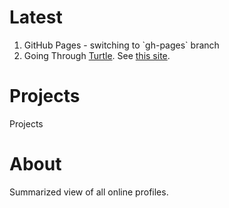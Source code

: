 # Latest

<ol>
  <li>GitHub Pages - switching to `gh-pages` branch</li>
  <li> Going Through <a href="https://docs.python.org/3/library/turtle.html">Turtle</a>. See
       <a href="https://michael0x2a.com/blog/turtle-examples">this site</a>.</li>
</ol>

# Projects

Projects 

# About

Summarized view of all online profiles.
